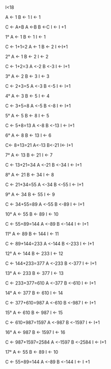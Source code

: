 I<18

A <- 1
B <- 1
I <- 1

C <- A+B
A <-B
B <-C
I <- I +1

1°
A <- 1
B <- 1
I <- 1

C <- 1+1=2
A <- 1
B <- 2
I <-I+1

2°
A <- 1
B <- 2
I <- 2

C <- 1+2=3
A <-2
B <-3
I <- I+1

3°
A <- 2
B <- 3
I <- 3

C <- 2+3=5
A <-3
B <-5
I <- I+1

4°
A <- 3
B <- 5
I <- 4

C <- 3+5=8
A <-5
B <-8
I <- I+1

5°
A <- 5
B <- 8
I <- 5

C <- 5+8=13
A <-8
B <-13
I <- I+1

6°
A <- 8
B <- 13
I <- 6

C<- 8+13=21
A<-13
B<-21
I<- I+1

7°
A <- 13
B <- 21
I <- 7

C <- 13+21=34
A <-21
B <-34
I <- I+1

8°
A <- 21
B <- 34
I <- 8

C <- 21+34=55
A <-34
B <-55
I <- I+1

9°
A <- 34
B <- 55
I <- 9

C <- 34+55=89
A <-55
B <-89
I <- I+1

10°
A <- 55 
B <- 89
I <- 10

C <- 55+89=144
A <-89
B <-144
I <- I+1

11°
A <- 89
B <- 144
I <- 11

C <- 89+144=233
A <-144
B <-233
I <- I+1

12°
A <- 144
B <- 233
I <- 12

C <- 144+233=377
A <-233
B <-377
I <- I+1

13°
A <- 233 
B <- 377
I <- 13

C <- 233+377=610
A <-377
B <-610
I <- I+1

14°
A <- 377
B <- 610
I <- 14

C <- 377+610=987
A <-610
B <-987
I <- I+1

15°
A <- 610
B <- 987
I <- 15

C <- 610+987=1597
A <-987
B <-1597
I <- I+1

16°
A <- 987
B <- 1597
I <- 16

C <- 987+1597=2584
A <-1597
B <-2584
I <- I+1

17°
A <- 55 
B <- 89
I <- 10

C <- 55+89=144
A <-89
B <-144
I <- I +1
